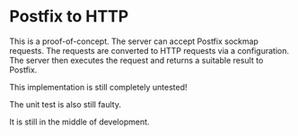 # Postfix to HTTP

This is a proof-of-concept. The server can accept Postfix sockmap requests. The requests are converted to HTTP requests via a configuration. The server then executes the request and returns a suitable result to Postfix.

This implementation is still completely untested!

The unit test is also still faulty.

It is still in the middle of development.
